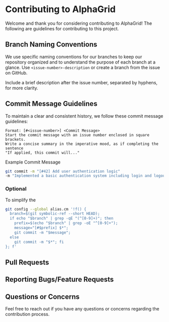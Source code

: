 # Contributing to AlphaGrid

Welcome and thank you for considering contributing to AlphaGrid! The following
are guidelines for contributing to this project.

## Branch Naming Conventions

We use specific naming conventions for our branches to keep our repository
organized and to understand the purpose of each branch at a glance. Use
`<issue-number>-description` or create a branch from the issue on GitHub.

Include a brief description after the issue number, separated by hyphens, for more
clarity.

## Commit Message Guidelines

To maintain a clear and consistent history, we follow these commit message guidelines:

    Format: [#<issue-number>] <Commit Message>
    Start the commit message with an issue number enclosed in square brackets.
    Write a concise summary in the imperative mood, as if completing the sentence
    "If applied, this commit will..." 

Example Commit Message

```bash
git commit -m "[#42] Add user authentication logic"
-m "Implemented a basic authentication system including login and logout functionality. Added necessary unit tests."
```

### Optional

To simplify the

```bash
git config --global alias.cm '!f() {
  branch=$(git symbolic-ref --short HEAD);
  if echo "$branch" | grep -qE "(^[0-9]+)"; then
    prefix=$(echo "$branch" | grep -oE "^[0-9]+");
    message="[#$prefix] $*";
    git commit -m "$message";
  else
    git commit -m "$*"; fi
}; f'
```

## Pull Requests

## Reporting Bugs/Feature Requests

## Questions or Concerns

Feel free to reach out if you have any questions or concerns regarding the contribution process.
